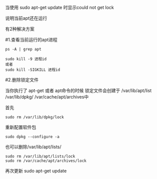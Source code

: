 
当使用 sudo apt-get update 时显示could not get lock

说明当前apt还在运行

有2种解决方案

#1.查看当前运行的apt进程

	ps -A | grep apt

	sudo kill -9 进程id
	或者
	sudo kill -SIGKILL 进程id

#2.删除锁定文件

当你执行了 apt-get 或者 apt命令的时候
锁定文件会创建于 
		/var/lib/apt/list
		/var/lib/dpkg/
		/var/cache/apt/archives中

首先 

	sudo rm /var/lib/dpkg/lock

重新配置软件包

	sudo dpkg --configure -a

也可以删除/var/lib/apt/lists/

	sudo rm /var/lib/apt/lists/lock
	sudo rm /var/cache/apt/archives/lock
	   
再次更新
	sudo apt-get update
